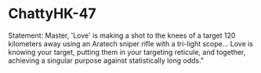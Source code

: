 # ChattyHK-47
Statement: Master, 'Love' is making a shot to the knees of a target 120 kilometers away using an Aratech sniper rifle with a tri-light scope... Love is knowing your target, putting them in your targeting reticule, and together, achieving a singular purpose against statistically long odds."
